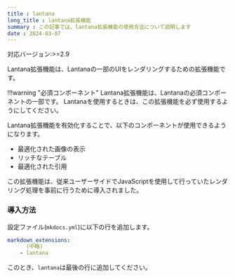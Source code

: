 ```yaml
---
title : lantana
long_title : lantana拡張機能
summary : この記事では、lantana拡張機能の使用方法について説明します
date : 2024-03-07
---
```


<span class="badge bg-primary">対応バージョン:>=2.9</span>

Lantana拡張機能は、Lantanaの一部のUIをレンダリングするための拡張機能です。

!!!warning "必須コンポーネント"
    Lantana拡張機能は、Lantanaの必須コンポーネントの一部です。
    Lantanaを使用するときは、この拡張機能を必ず使用するようにしてください。

Lantana拡張機能を有効化することで、以下のコンポーネントが使用できるようになります。

- 最適化された画像の表示
- リッチなテーブル
- 最適化された引用

この拡張機能は、従来ユーザーサイドでJavaScriptを使用して行っていたレンダリング処理を事前に行うために導入されました。

### 導入方法
設定ファイル(`mkdocs.yml`)に以下の行を追加します。

```yml title="mkdocs.yml"
markdown_extensions:
      (中略)
    - lantana
```

このとき、`lantana`は最後の行に追加してください。